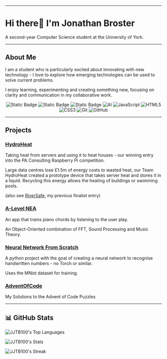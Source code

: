
---
# Hi there👋 I'm Jonathan Broster
<p>
  A second-year Computer Science student at the University of York.
</p>

---
## About Me
I am a student who is particularly excited about innovating with new technology - I love to explore how emerging technologies can be used to solve current problems.

I enjoy learning, experimenting and creating something new, focusing on clarity and communication in my collaborative work.

<div align="center">
<img alt="Static Badge" src="https://img.shields.io/badge/Python-3776AB" alt="Python"/>
<img alt="Static Badge" src="https://img.shields.io/badge/Java-Green" alt="Java"/>
<img alt="Static Badge" src="https://img.shields.io/badge/Csharp-420039" alt="C#"/>
<img src="https://img.shields.io/badge/AI-12355B" alt="AI"/>
<img src="https://img.shields.io/badge/JavaScript-F7DF1E" alt="JavaScript"/>
<img src="https://img.shields.io/badge/HTML5-E34F26" alt="HTML5"/>
<img src="https://img.shields.io/badge/CSS3-1572B6" alt="CSS3"/>
<img src="https://img.shields.io/badge/Git-F05032" alt="Git"/>
<img src="https://img.shields.io/badge/GitHub-181717" alt="GitHub"/>
</div>

---
## Projects
### [HydroHeat](https://github.com/JJTB100/HydroHeat)
Taking heat from servers and using it to heat houses - our winning entry into the PA Consulting Raspberry Pi competition.

Large data centres lose £1.5m of energy costs to wasted heat, our Team HydroHeat created a prototype device that takes server heat and stores it in a liquid. Recycling this energy allows the heating of buildings or swimming pools.

(also see [RiverSafe](https://github.com/JJTB100/RiverSafe), my previous finalist entry)

### [A-Level NEA](https://github.com/JJTB100/A-Level-NEA)
An app that trains piano chords by listening to the user play.

An Object-Oriented combination of FFT, Sound Processing and Music Theory.

### [Neural Network From Scratch](https://github.com/JJTB100/NeuralNetworkFromScratch)
A python project with the goal of creating a neural network to recognise handwritten numbers - no Torch or similar.

Uses the MNist dataset for training.

### [AdventOfCode](https://github.com/JJTB100/AdventOfCode)
My Solutions to the Advent of Code Puzzles

---
## 📊 GitHub Stats
![JJTB100's Top Languages](https://github-readme-stats.vercel.app/api/top-langs/?username=JJTB100&theme=vue-dark&show_icons=true&hide_border=true&layout=compact)

![JJTB100's Stats](https://github-readme-stats.vercel.app/api?username=JJTB100&theme=vue-dark&show_icons=true&hide_border=true&count_private=true)

![JJTB100's Streak](https://github-readme-streak-stats.herokuapp.com/?user=JJTB100&theme=vue-dark&hide_border=true)
